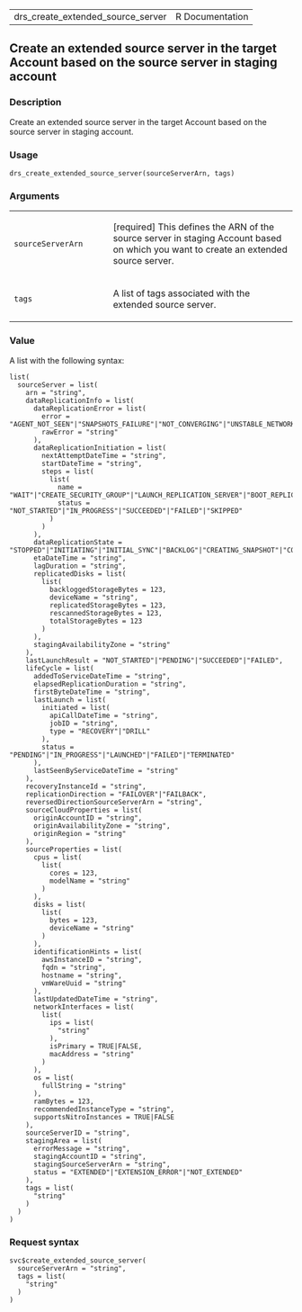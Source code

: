 <table style="width: 100%;">
<tbody>
<tr class="odd">
<td>drs_create_extended_source_server</td>
<td style="text-align: right;">R Documentation</td>
</tr>
</tbody>
</table>

## Create an extended source server in the target Account based on the source server in staging account

### Description

Create an extended source server in the target Account based on the
source server in staging account.

### Usage

    drs_create_extended_source_server(sourceServerArn, tags)

### Arguments

<table>
<colgroup>
<col style="width: 35%" />
<col style="width: 65%" />
</colgroup>
<tbody>
<tr class="odd">
<td><code
id="drs_create_extended_source_server_:_sourceServerArn">sourceServerArn</code></td>
<td><p>[required] This defines the ARN of the source server in staging
Account based on which you want to create an extended source
server.</p></td>
</tr>
<tr class="even">
<td><code id="drs_create_extended_source_server_:_tags">tags</code></td>
<td><p>A list of tags associated with the extended source
server.</p></td>
</tr>
</tbody>
</table>

### Value

A list with the following syntax:

    list(
      sourceServer = list(
        arn = "string",
        dataReplicationInfo = list(
          dataReplicationError = list(
            error = "AGENT_NOT_SEEN"|"SNAPSHOTS_FAILURE"|"NOT_CONVERGING"|"UNSTABLE_NETWORK"|"FAILED_TO_CREATE_SECURITY_GROUP"|"FAILED_TO_LAUNCH_REPLICATION_SERVER"|"FAILED_TO_BOOT_REPLICATION_SERVER"|"FAILED_TO_AUTHENTICATE_WITH_SERVICE"|"FAILED_TO_DOWNLOAD_REPLICATION_SOFTWARE"|"FAILED_TO_CREATE_STAGING_DISKS"|"FAILED_TO_ATTACH_STAGING_DISKS"|"FAILED_TO_PAIR_REPLICATION_SERVER_WITH_AGENT"|"FAILED_TO_CONNECT_AGENT_TO_REPLICATION_SERVER"|"FAILED_TO_START_DATA_TRANSFER",
            rawError = "string"
          ),
          dataReplicationInitiation = list(
            nextAttemptDateTime = "string",
            startDateTime = "string",
            steps = list(
              list(
                name = "WAIT"|"CREATE_SECURITY_GROUP"|"LAUNCH_REPLICATION_SERVER"|"BOOT_REPLICATION_SERVER"|"AUTHENTICATE_WITH_SERVICE"|"DOWNLOAD_REPLICATION_SOFTWARE"|"CREATE_STAGING_DISKS"|"ATTACH_STAGING_DISKS"|"PAIR_REPLICATION_SERVER_WITH_AGENT"|"CONNECT_AGENT_TO_REPLICATION_SERVER"|"START_DATA_TRANSFER",
                status = "NOT_STARTED"|"IN_PROGRESS"|"SUCCEEDED"|"FAILED"|"SKIPPED"
              )
            )
          ),
          dataReplicationState = "STOPPED"|"INITIATING"|"INITIAL_SYNC"|"BACKLOG"|"CREATING_SNAPSHOT"|"CONTINUOUS"|"PAUSED"|"RESCAN"|"STALLED"|"DISCONNECTED",
          etaDateTime = "string",
          lagDuration = "string",
          replicatedDisks = list(
            list(
              backloggedStorageBytes = 123,
              deviceName = "string",
              replicatedStorageBytes = 123,
              rescannedStorageBytes = 123,
              totalStorageBytes = 123
            )
          ),
          stagingAvailabilityZone = "string"
        ),
        lastLaunchResult = "NOT_STARTED"|"PENDING"|"SUCCEEDED"|"FAILED",
        lifeCycle = list(
          addedToServiceDateTime = "string",
          elapsedReplicationDuration = "string",
          firstByteDateTime = "string",
          lastLaunch = list(
            initiated = list(
              apiCallDateTime = "string",
              jobID = "string",
              type = "RECOVERY"|"DRILL"
            ),
            status = "PENDING"|"IN_PROGRESS"|"LAUNCHED"|"FAILED"|"TERMINATED"
          ),
          lastSeenByServiceDateTime = "string"
        ),
        recoveryInstanceId = "string",
        replicationDirection = "FAILOVER"|"FAILBACK",
        reversedDirectionSourceServerArn = "string",
        sourceCloudProperties = list(
          originAccountID = "string",
          originAvailabilityZone = "string",
          originRegion = "string"
        ),
        sourceProperties = list(
          cpus = list(
            list(
              cores = 123,
              modelName = "string"
            )
          ),
          disks = list(
            list(
              bytes = 123,
              deviceName = "string"
            )
          ),
          identificationHints = list(
            awsInstanceID = "string",
            fqdn = "string",
            hostname = "string",
            vmWareUuid = "string"
          ),
          lastUpdatedDateTime = "string",
          networkInterfaces = list(
            list(
              ips = list(
                "string"
              ),
              isPrimary = TRUE|FALSE,
              macAddress = "string"
            )
          ),
          os = list(
            fullString = "string"
          ),
          ramBytes = 123,
          recommendedInstanceType = "string",
          supportsNitroInstances = TRUE|FALSE
        ),
        sourceServerID = "string",
        stagingArea = list(
          errorMessage = "string",
          stagingAccountID = "string",
          stagingSourceServerArn = "string",
          status = "EXTENDED"|"EXTENSION_ERROR"|"NOT_EXTENDED"
        ),
        tags = list(
          "string"
        )
      )
    )

### Request syntax

    svc$create_extended_source_server(
      sourceServerArn = "string",
      tags = list(
        "string"
      )
    )
